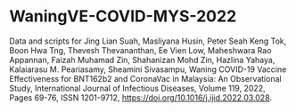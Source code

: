 # WaningVE-COVID-MYS-2022
Data and scripts for Jing Lian Suah, Masliyana Husin, Peter Seah Keng Tok, Boon Hwa Tng, Thevesh Thevananthan, Ee Vien Low, Maheshwara Rao Appannan, Faizah Muhamad Zin, Shahanizan Mohd Zin, Hazlina Yahaya, Kalaiarasu M. Peariasamy, Sheamini Sivasampu, Waning COVID-19 Vaccine Effectiveness for BNT162b2 and CoronaVac in Malaysia: An Observational Study, International Journal of Infectious Diseases, Volume 119, 2022, Pages 69-76, ISSN 1201-9712, https://doi.org/10.1016/j.ijid.2022.03.028.
